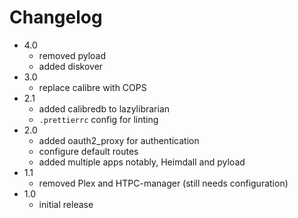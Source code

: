 # Changelog

- 4.0
  - removed pyload
  - added diskover
- 3.0
  - replace calibre with COPS
- 2.1
  - added calibredb to lazylibrarian
  - `.prettierrc` config for linting
- 2.0
  - added oauth2_proxy for authentication
  - configure default routes
  - added multiple apps notably, Heimdall and pyload
- 1.1
  - removed Plex and HTPC-manager (still needs configuration)
- 1.0
  - initial release
